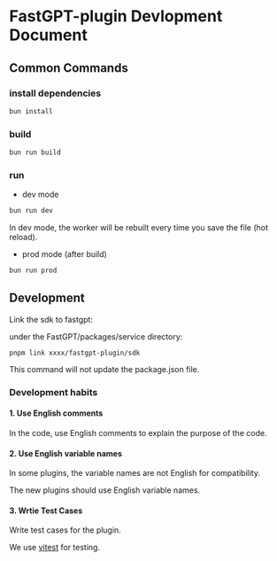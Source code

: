 # FastGPT-plugin Devlopment Document


## Common Commands

### install dependencies

```bash
bun install
```

### build

```bash
bun run build
```

### run

- dev mode
```bash
bun run dev
```

In dev mode, the worker will be rebuilt every time you save the file (hot reload).

- prod mode (after build)
```bash
bun run prod
```

## Development

Link the sdk to fastgpt:

under the FastGPT/packages/service directory:

```
pnpm link xxxx/fastgpt-plugin/sdk
```

This command will not update the package.json file.

### Development habits

#### 1. Use English comments
In the code, use English comments to explain the purpose of the code.

#### 2. Use English variable names
In some plugins, the variable names are not English for compatibility.

The new plugins should use English variable names.

#### 3. Wrtie Test Cases

Write test cases for the plugin.

We use [vitest](https://vitest.dev) for testing.
